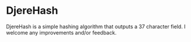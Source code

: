 DjereHash 
=========

DjereHash is a simple hashing algorithm that outputs a 37 character field. I welcome any improvements and/or feedback.
